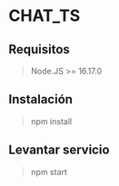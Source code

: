 # CHAT_TS 

## Requisitos

> Node.JS >= 16.17.0

## Instalación

> npm install

## Levantar servicio

> npm start

